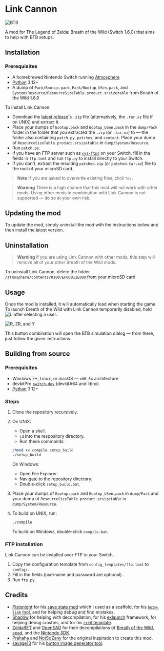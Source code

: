# Link Cannon

<picture>
  <img alt="BTB" src="https://repository-images.githubusercontent.com/594929966/db09df55-f0ea-40e7-bd3e-dc1a84c60455">
</picture>

A mod for The Legend of Zelda: Breath of the Wild (Switch 1.6.0) that aims to
help with BTB setups.

## Installation

### Prerequisites

- A homebrewed Nintendo Switch running [Atmosphère](https://github.com/Atmosphere-NX/Atmosphere)
- [Python] 3.12+
- A dump of `Pack/Bootup.pack`, `Pack/Bootup_USen.pack`, and `System/Resource/ResourceSizeTable.product.srsizetable`
from Breath of the Wild 1.6.0

To install Link Cannon:

- Download the [latest release](https://github.com/Makonede/LinkCannon/releases/latest)'s
`.zip` file (alternatively, the `.tar.xz` file if on UNIX) and extract it.
- Place your dumps of `Bootup.pack` and `Bootup_USen.pack` in the `dump/Pack` folder
in the folder that you extracted the `.zip` (or `.tar.xz`) to — the folder also
containing `patch.py`, `patches`, and `content`. Place your dump of
`ResourceSizeTable.product.srsizetable` in `dump/System/Resource`.
- Run `patch.py`.
- If you have an FTP server such as [`sys-ftpd`](https://github.com/cathery/sys-ftpd)
on your Switch, fill in the fields in `ftp.toml` and run `ftp.py` to install directly
to your Switch.
- If you don't, extract the resulting `patched.zip` (or `patched.tar.xz`) file to
the root of your microSD card.

> **Note**
> If you are asked to overwrite existing files, click `Yes`.

> **Warning**
> There is a high chance that this mod will not work with other mods. Using other
> mods in combination with Link Cannon is not supported — do so at your own risk.

## Updating the mod

To update the mod, simply uninstall the mod with the instructions below and then
install the latest version.

## Uninstallation

> **Warning**
> If you are using Link Cannon with other mods, this step will remove all of your
> other Breath of the Wild mods.

To uninstall Link Cannon, delete the folder `/atmosphere/contents/01007EF00011E000`
from your microSD card.

## Usage

Once the mod is installed, it will automatically load when starting the game. To
launch Breath of the Wild with Link Cannon temporarily disabled, hold
<picture>
  <img alt="L" src="https://restite.org/dpad/l">
</picture>
after selecting a user.

<picture>
  <img alt="R, ZR, and Y" src="https://restite.org/dpad/rRy">
</picture>

This button combination will open the BTB simulation dialog — from there, just follow
the given instructions.

## Building from source

### Prerequisites

- Windows 7+, Linux, or macOS — `x86_64` architecture
- devkitPro [`switch-dev`](https://switchbrew.org/wiki/Setting_up_Development_Environment)
(devkitA64 and libnx)
- [Python] 3.12+

### Steps

1. Clone the repository recursively.
2. On UNIX:

   - Open a shell.
   - `cd` into the respository directory.
   - Run these commands:

   ```bash
   chmod +x compile setup_build
   ./setup_build
   ```

   On Windows:

   - Open File Explorer.
   - Navigate to the repository directory.
   - Double-click `setup_build.bat`.

3. Place your dumps of `Bootup.pack` and `Bootup_USen.pack` in `dump/Pack` and your
dump of `ResourceSizeTable.product.srsizetable` in `dump/System/Resource`.
4. To build on UNIX, run:

   ```bash
   ./compile
   ```

   To build on Windows, double-click `compile.bat`.

### FTP installation

Link Cannon can be installed over FTP to your Switch.

1. Copy the configuration template from `config_templates/ftp.toml` to `config/`.
2. Fill in the fields (username and password are optional).
3. Run `ftp.py`.

## Credits

- [Pistonight](https://github.com/Pistonight) for his [save state mod](https://github.com/Pistonight/botw-save-state)
which I used as a scaffold, for his [`botw-link` tool](https://github.com/Pistonight/botw-symbols/tree/botw-link),
and for helping debug and find mistakes.
- [Shadów](https://github.com/shadowninja108) for helping with decompilation, for
his [exlaunch](https://github.com/shadowninja108/exlaunch) framework, for helping
debug crashes, and for his [`crt0` template](https://github.com/shadowninja108/exlaunch/blob/main/source/lib/init/crt0.s).
- [ZeldaRET](https://zelda64.dev) and [OpenEAD](https://github.com/open-ead)
for their decompilations of [Breath of the Wild](https://botw.link), [sead](https://github.com/open-ead/sead),
and the [Nintendo SDK](https://github.com/open-ead/nnheaders).
- [Prahaha](https://www.twitch.tv/prahaha) and [NotSoZany](https://www.twitch.tv/notsozany)
for the original inspiration to create this mod.
- [savage13](https://restite.org) for his [button image generator tool](https://restite.org/dpad).

[Python]: https://www.python.org/downloads/
